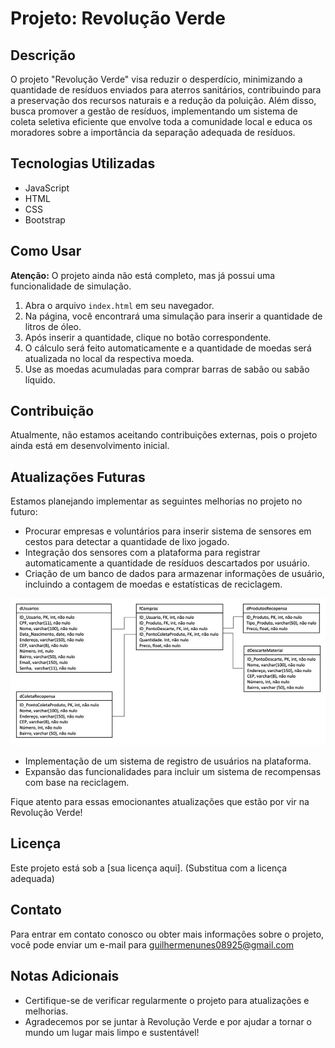 # Projeto: Revolução Verde

## Descrição
O projeto "Revolução Verde" visa reduzir o desperdício, minimizando a quantidade de resíduos enviados para aterros sanitários, contribuindo para a preservação dos recursos naturais e a redução da poluição. Além disso, busca promover a gestão de resíduos, implementando um sistema de coleta seletiva eficiente que envolve toda a comunidade local e educa os moradores sobre a importância da separação adequada de resíduos.

## Tecnologias Utilizadas
- JavaScript
- HTML
- CSS
- Bootstrap

## Como Usar
**Atenção:** O projeto ainda não está completo, mas já possui uma funcionalidade de simulação.

1. Abra o arquivo `index.html` em seu navegador.
2. Na página, você encontrará uma simulação para inserir a quantidade de litros de óleo.
3. Após inserir a quantidade, clique no botão correspondente.
4. O cálculo será feito automaticamente e a quantidade de moedas será atualizada no local da respectiva moeda.
5. Use as moedas acumuladas para comprar barras de sabão ou sabão líquido.

## Contribuição
Atualmente, não estamos aceitando contribuições externas, pois o projeto ainda está em desenvolvimento inicial.

## Atualizações Futuras
Estamos planejando implementar as seguintes melhorias no projeto no futuro:

- Procurar empresas e voluntários para inserir sistema de sensores em cestos para detectar a quantidade de lixo jogado.
- Integração dos sensores com a plataforma para registrar automaticamente a quantidade de resíduos descartados por usuário.
- Criação de um banco de dados para armazenar informações de usuário, incluindo a contagem de moedas e estatísticas de reciclagem.

![Diagrama Banco de dados](./imagens/diagrama.jpg)

- Implementação de um sistema de registro de usuários na plataforma.
- Expansão das funcionalidades para incluir um sistema de recompensas com base na reciclagem.

Fique atento para essas emocionantes atualizações que estão por vir na Revolução Verde!

## Licença
Este projeto está sob a [sua licença aqui]. (Substitua com a licença adequada)

## Contato
Para entrar em contato conosco ou obter mais informações sobre o projeto, você pode enviar um e-mail para guilhermenunes08925@gmail.com

## Notas Adicionais
- Certifique-se de verificar regularmente o projeto para atualizações e melhorias.
- Agradecemos por se juntar à Revolução Verde e por ajudar a tornar o mundo um lugar mais limpo e sustentável!